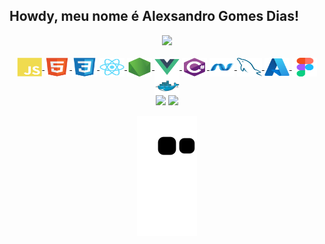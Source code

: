 ##                                                          Howdy, meu nome é Alexsandro Gomes Dias!
 <div align="center">
  <a href="https://github.com/Phospudim">
<!--   <img height="180em" src="https://github-readme-stats.vercel.app/api?username=alehugen&show_icons=true&theme=dracula&include_all_commits=true&count_private=true"/> -->
  <img height="180em" src="https://github-readme-stats.vercel.app/api/top-langs/?username=Phospudim&layout=compact&langs_count=7&theme=dracula"/>
</div>
<div style="display: inline_block" align="center"><br>
  <img align="center" alt="ale-Js" height="30" width="40" src="https://raw.githubusercontent.com/devicons/devicon/master/icons/javascript/javascript-plain.svg">
  <img align="center" alt="ale-HTML" height="30" width="40" src="https://raw.githubusercontent.com/devicons/devicon/master/icons/html5/html5-original.svg">
  <img align="center" alt="ale-CSS" height="30" width="40" src="https://raw.githubusercontent.com/devicons/devicon/master/icons/css3/css3-original.svg">
  <img align="center" alt="ale-React" height="30" width="40" src="https://raw.githubusercontent.com/devicons/devicon/master/icons/react/react-original.svg">
  <img align="center" alt="ale-React" height="30" width="40" src="https://raw.githubusercontent.com/devicons/devicon/master/icons/nodejs/nodejs-original.svg">
  <img align="center" alt="ale-React" height="30" width="40" src="https://raw.githubusercontent.com/devicons/devicon/master/icons/vuejs/vuejs-original.svg">
  <img align="center" alt="ale-React" height="30" width="40" src="https://raw.githubusercontent.com/devicons/devicon/master/icons/csharp/csharp-original.svg">
  <img align="center" alt="ale-React" height="30" width="40" src="https://raw.githubusercontent.com/devicons/devicon/master/icons/dot-net/dot-net-original.svg">
  <img align="center" alt="ale-React" height="30" width="40" src="https://raw.githubusercontent.com/devicons/devicon/master/icons/mysql/mysql-original.svg">
  <img align="center" alt="ale-React" height="30" width="40" src="https://raw.githubusercontent.com/devicons/devicon/master/icons/azure/azure-original.svg">
  <img align="center" alt="ale-React" height="30" width="40" src="https://raw.githubusercontent.com/devicons/devicon/master/icons/figma/figma-original.svg">
  <img align="center" alt="ale-Docker" height="30" width="40" src="https://raw.githubusercontent.com/devicons/devicon/1119b9f84c0290e0f0b38982099a2bd027a48bf1/icons/docker/docker-original.svg">
</div>

<div align="center">
  <a href = "alexsandrogomesdias@gmail.com"><img src="https://img.shields.io/badge/-Gmail-%23333?style=for-the-badge&logo=gmail&logoColor=white" target="_blank"></a>
  <a href="https://www.linkedin.com/in/alexsandro-gomes-dias-6698a8165//" target="_blank"><img src="https://img.shields.io/badge/-LinkedIn-%230077B5?style=for-the-badge&logo=linkedin&logoColor=white" target="_blank"></a> 
 
  ![Snake animation](https://github.com/Phospudim/Phospudim/blob/output/github-contribution-grid-snake.svg)
 
</div>


